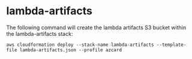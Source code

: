 # lambda-artifacts

The following command will create the lambda artifacts S3 bucket within the lambda-artifacts stack:

```
aws cloudformation deploy --stack-name lambda-artifacts --template-file lambda-artifacts.json --profile azcard
```
